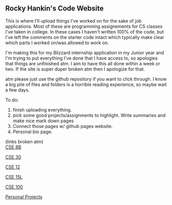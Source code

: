 ## Rocky Hankin's Code Website

This is where I'll upload things I've worked on for the sake of job applications. Most of these are programming assignements for CS classes I've taken in college.
In these cases I haven't written 100% of the code, but I've left the comments on the starter code intact which typically make clear which parts I worked on/was allowed to work on. 

<p>I'm making this for my Blizzard internship application in my Junior year and I'm trying to put everything I've done that I have access to, so apologies that things are unfinished atm. I aim to have this all done within a week or two. If the site is super duper broken atm then I apologize for that.</p>

atm please just use the github repository if you want to click through. I know a big pile of files and folders is a horrible reading experience, so maybe wait a few days.

To do: 
  1. finish uploading everything.
  2. pick some good projects/assignments to highlight. Write summaries and make nice mark down pages
  3. Connect those pages w/ github pages website.
  4. Personal bio page.

(links broken atm)</br>
[CSE 8B](link)

[CSE 30](link)

[CSE 12](link)

[CSE 15L](link)

[CSE 100](link)

[Personal Projects](link)
